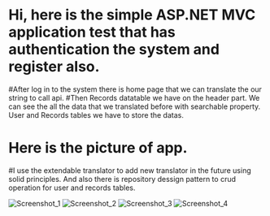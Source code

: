 # Hi, here is the simple ASP.NET MVC application test that has authentication the system and register also. 
#After log in to the system there is home page that we can translate the our string to call api.
#Then Records datatable we have on the header part. We can see the all the data that we translated before with searchable property. User and Records tables we have to store the datas.
# Here is the picture of app.
#I use the extendable translator to add new translator in the future using solid principles. And also there is repository dessign pattern to crud operation for user and records tables.

![Screenshot_1](https://user-images.githubusercontent.com/50601213/188999939-4ae9c354-2109-447b-a7cc-975415b9fc90.png)
![Screenshot_2](https://user-images.githubusercontent.com/50601213/188999942-ab0a9ba8-629a-4fbd-aba2-718a8129f02a.png)
![Screenshot_3](https://user-images.githubusercontent.com/50601213/188999943-75bc8560-626e-4f3b-9595-cbd5c2217613.png)
![Screenshot_4](https://user-images.githubusercontent.com/50601213/188999944-31778e32-7052-4b09-9c2e-cbf4b1f4af65.png)
